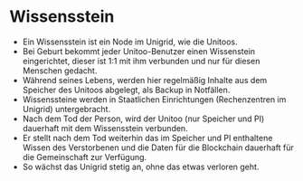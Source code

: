 # Wissensstein

- Ein Wissensstein ist ein Node im Unigrid, wie die Unitoos.
- Bei Geburt bekommt jeder Unitoo-Benutzer einen Wissenstein eingerichtet, dieser ist 1:1 mit ihm verbunden und nur für diesen Menschen gedacht.
- Während seines Lebens, werden hier regelmäßig Inhalte aus dem Speicher des Unitoos abgelegt, als Backup in Notfällen.
- Wissenssteine werden in Staatlichen Einrichtungen (Rechenzentren im Unigrid) untergebracht.
- Nach dem Tod der Person, wird der Unitoo (nur Speicher und PI) dauerhaft mit dem Wissensstein verbunden.
- Er stellt nach dem Tod weiterhin das im Speicher und PI enthaltene Wissen des Verstorbenen und die Daten für die Blockchain dauerhaft für die Gemeinschaft zur Verfügung. 
- So wächst das Unigrid stetig an, ohne das etwas verloren geht.



